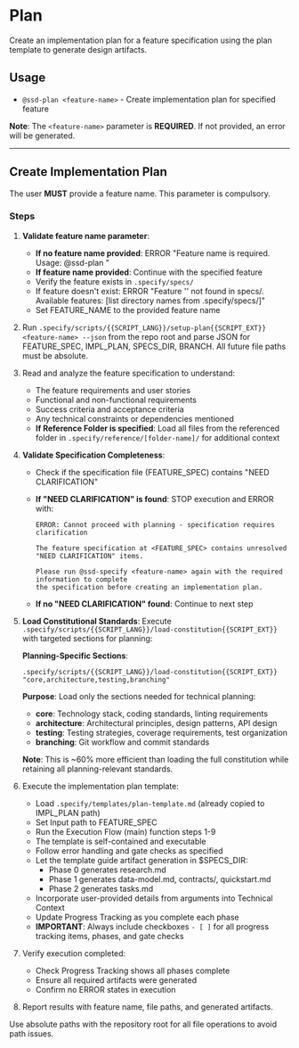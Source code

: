 # Plan

Create an implementation plan for a feature specification using the plan template to generate design artifacts.

## Usage

- `@ssd-plan <feature-name>` - Create implementation plan for specified feature

**Note**: The `<feature-name>` parameter is **REQUIRED**. If not provided, an error will be generated.

---

## Create Implementation Plan

The user **MUST** provide a feature name. This parameter is compulsory.

### Steps

1. **Validate feature name parameter**:

   - **If no feature name provided**: ERROR "Feature name is required. Usage: @ssd-plan <feature-name>"
   - **If feature name provided**: Continue with the specified feature
   - Verify the feature exists in `.specify/specs/`
   - If feature doesn't exist: ERROR "Feature '<feature-name>' not found in specs/. Available features: [list directory names from .specify/specs/]"
   - Set FEATURE_NAME to the provided feature name

2. Run `.specify/scripts/{{SCRIPT_LANG}}/setup-plan{{SCRIPT_EXT}} <feature-name> --json` from the repo root and parse JSON for FEATURE_SPEC, IMPL_PLAN, SPECS_DIR, BRANCH. All future file paths must be absolute.

3. Read and analyze the feature specification to understand:

   - The feature requirements and user stories
   - Functional and non-functional requirements
   - Success criteria and acceptance criteria
   - Any technical constraints or dependencies mentioned
   - **If Reference Folder is specified**: Load all files from the referenced folder in `.specify/reference/[folder-name]/` for additional context

4. **Validate Specification Completeness**:

   - Check if the specification file (FEATURE_SPEC) contains "NEED CLARIFICATION"
   - **If "NEED CLARIFICATION" is found**: STOP execution and ERROR with:

     ```
     ERROR: Cannot proceed with planning - specification requires clarification

     The feature specification at <FEATURE_SPEC> contains unresolved "NEED CLARIFICATION" items.

     Please run @ssd-specify <feature-name> again with the required information to complete
     the specification before creating an implementation plan.
     ```

   - **If no "NEED CLARIFICATION" found**: Continue to next step

5. **Load Constitutional Standards**: Execute `.specify/scripts/{{SCRIPT_LANG}}/load-constitution{{SCRIPT_EXT}}` with targeted sections for planning:

   **Planning-Specific Sections**:

   ```{{SCRIPT_LANG}}
   .specify/scripts/{{SCRIPT_LANG}}/load-constitution{{SCRIPT_EXT}} "core,architecture,testing,branching"
   ```

   **Purpose**: Load only the sections needed for technical planning:

   - **core**: Technology stack, coding standards, linting requirements
   - **architecture**: Architectural principles, design patterns, API design
   - **testing**: Testing strategies, coverage requirements, test organization
   - **branching**: Git workflow and commit standards

   **Note**: This is ~60% more efficient than loading the full constitution while retaining all planning-relevant standards.

6. Execute the implementation plan template:

   - Load `.specify/templates/plan-template.md` (already copied to IMPL_PLAN path)
   - Set Input path to FEATURE_SPEC
   - Run the Execution Flow (main) function steps 1-9
   - The template is self-contained and executable
   - Follow error handling and gate checks as specified
   - Let the template guide artifact generation in $SPECS_DIR:
     - Phase 0 generates research.md
     - Phase 1 generates data-model.md, contracts/, quickstart.md
     - Phase 2 generates tasks.md
   - Incorporate user-provided details from arguments into Technical Context
   - Update Progress Tracking as you complete each phase
   - **IMPORTANT**: Always include checkboxes `- [ ]` for all progress tracking items, phases, and gate checks

7. Verify execution completed:

   - Check Progress Tracking shows all phases complete
   - Ensure all required artifacts were generated
   - Confirm no ERROR states in execution

8. Report results with feature name, file paths, and generated artifacts.

Use absolute paths with the repository root for all file operations to avoid path issues.
